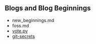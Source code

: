## Blogs and Blog Beginnings

  - new_beginnings.md
  - foss.md
  - [vote.py](vote)
  - [git-secrets](git-secrets)
